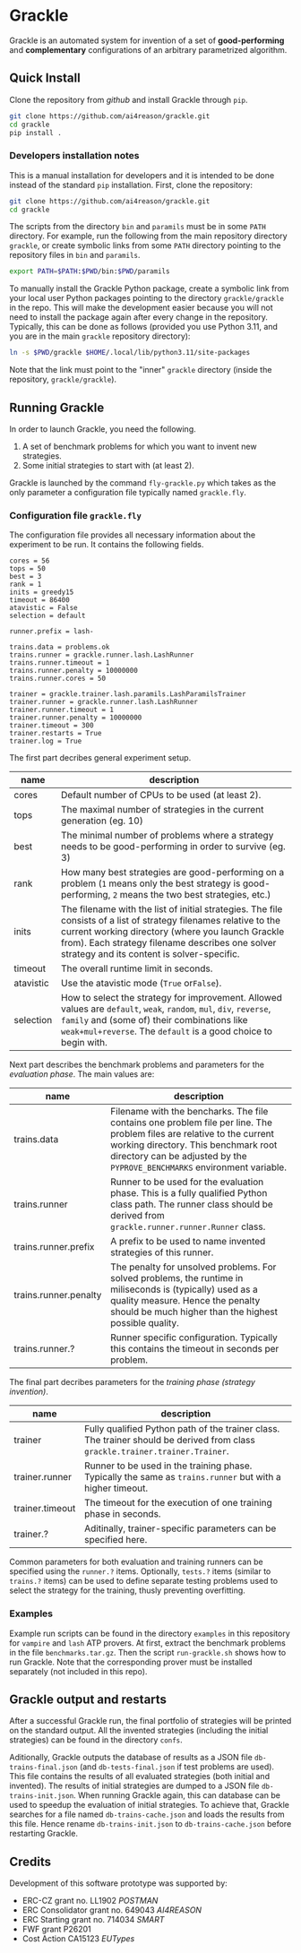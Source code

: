 # Grackle

Grackle is an automated system for invention of a set of **good-performing** and **complementary** configurations of an arbitrary parametrized algorithm.

## Quick Install

Clone the repository from *github* and install Grackle through `pip`.

```bash
git clone https://github.com/ai4reason/grackle.git
cd grackle
pip install . 
```

### Developers installation notes

This is a manual installation for developers and it is intended to be done instead of the standard `pip` installation.
First, clone the repository:

```bash
git clone https://github.com/ai4reason/grackle.git
cd grackle
```

The scripts from the directory `bin` and `paramils` must be in some `PATH` directory.  For example, run the following from the main repository directory `grackle`, or create symbolic links from some `PATH` directory pointing to the repository files in `bin` and `paramils`.

```bash
export PATH=$PATH:$PWD/bin:$PWD/paramils
```

To manually install the Grackle Python package, create a symbolic link from your local user Python packages pointing to the directory `grackle/grackle` in the repo.  This will make the development easier because you will not need to install the package again after every change in the repository.
Typically, this can be done as follows (provided you use Python 3.11, and you are in the main `grackle` repository directory):

```bash
ln -s $PWD/grackle $HOME/.local/lib/python3.11/site-packages
```

Note that the link must point to the "inner" `grackle` directory (inside the repository, `grackle/grackle`).

## Running Grackle

In order to launch Grackle, you need the following.

1. A set of benchmark problems for which you want to invent new strategies.
2. Some initial strategies to start with (at least 2).

Grackle is launched by the command `fly-grackle.py` which takes as the only parameter a configuration file
typically named `grackle.fly`.

### Configuration file `grackle.fly`

The configuration file provides all necessary information about the experiment to be run.
It contains the following fields.

```
cores = 56
tops = 50
best = 3
rank = 1
inits = greedy15
timeout = 86400
atavistic = False
selection = default

runner.prefix = lash-

trains.data = problems.ok
trains.runner = grackle.runner.lash.LashRunner
trains.runner.timeout = 1
trains.runner.penalty = 10000000
trains.runner.cores = 50

trainer = grackle.trainer.lash.paramils.LashParamilsTrainer
trainer.runner = grackle.runner.lash.LashRunner
trainer.runner.timeout = 1
trainer.runner.penalty = 10000000
trainer.timeout = 300
trainer.restarts = True
trainer.log = True
```

The first part decribes general experiment setup.

|name|description|
|-|-|
|cores|Default number of CPUs to be used (at least 2).|
|tops|The maximal number of strategies in the current generation (eg. 10)|
|best|The minimal number of problems where a strategy needs to be good-performing in order to survive (eg. 3)|
|rank|How many best strategies are good-performing on a problem (`1` means only the best strategy is good-performing, `2` means the two best strategies, etc.)|
|inits|The filename with the list of initial strategies.  The file consists of a list of strategy filenames relative to the current working directory (where you launch Grackle from).  Each strategy filename describes one solver strategy and its content is solver-specific.|
|timeout|The overall runtime limit in seconds.|
|atavistic|Use the atavistic mode (`True` or`False`).|
|selection|How to select the strategy for improvement.  Allowed values are `default`, `weak`, `random`, `mul`, `div`, `reverse`, `family` and (some of) their combinations like `weak+mul+reverse`.  The `default` is a good choice to begin with.|

Next part describes the benchmark problems and parameters for the *evaluation phase*.  The main values are:

|name|description|
|-|-|
|trains.data|Filename with the bencharks.  The file contains one problem file per line.  The problem files are relative to the current working directory.    This benchmark root directory can be adjusted by the `PYPROVE_BENCHMARKS` environment variable.|
|trains.runner|Runner to be used for the evaluation phase.  This is a fully qualified Python class path.  The runner class should be derived from `grackle.runner.runner.Runner` class.|
|trains.runner.prefix|A prefix to be used to name invented strategies of this runner.|
|trains.runner.penalty|The penalty for unsolved problems.  For solved problems, the runtime in miliseconds is (typically) used as a quality measure.  Hence the penalty should be much higher than the highest possible quality.|
|trains.runner.?|Runner specific configuration.  Typically this contains the timeout in seconds per problem.|

The final part decribes parameters for the *training phase (strategy invention)*.

|name|description|
|-|-|
|trainer|Fully qualified Python path of the trainer class.  The trainer should be derived from class `grackle.trainer.trainer.Trainer`.|
|trainer.runner|Runner to be used in the training phase.  Typically the same as `trains.runner` but with a higher timeout.|
|trainer.timeout|The timeout for the execution of one training phase in seconds.|
|trainer.?|Aditinally, trainer-specific parameters can be specified here.|

Common parameters for both evaluation and training runners can be specified using the `runner.?` items.
Optionally, `tests.?` items (similar to `trains.?` items) can be used to define separate testing problems used to select the strategy for the training, thusly preventing overfitting.

### Examples

Example run scripts can be found in the directory `examples` in this repository for `vampire` and `lash` ATP provers.
At first, extract the benchmark problems in the file `benchmarks.tar.gz`.
Then the script `run-grackle.sh` shows how to run Grackle.
Note that the corresponding prover must be installed separately (not included in this repo).

## Grackle output and restarts

After a successful Grackle run, the final portfolio of strategies will be printed on the standard output.
All the invented strategies (including the initial strategies) can be found in the directory `confs`.

Aditionally, Grackle outputs the database of results as a JSON file `db-trains-final.json` (and `db-tests-final.json` if test problems are used).
This file contains the results of all evaluated strategies (both initial and invented).
The results of initial strategies are dumped to a JSON file `db-trains-init.json`.
When running Grackle again, this can database can be used to speedup the evaluation of initial strategies.
To achieve that, Grackle searches for a file named `db-trains-cache.json` and loads the results from this file.
Hence rename `db-trains-init.json` to `db-trains-cache.json` before restarting Grackle.

## Credits

Development of this software prototype was supported by: 

+ ERC-CZ grant no. LL1902 *POSTMAN*
+ ERC Consolidator grant no. 649043 *AI4REASON*
+ ERC Starting grant no. 714034 *SMART*
+ FWF grant P26201
+ Cost Action CA15123 *EUTypes*

